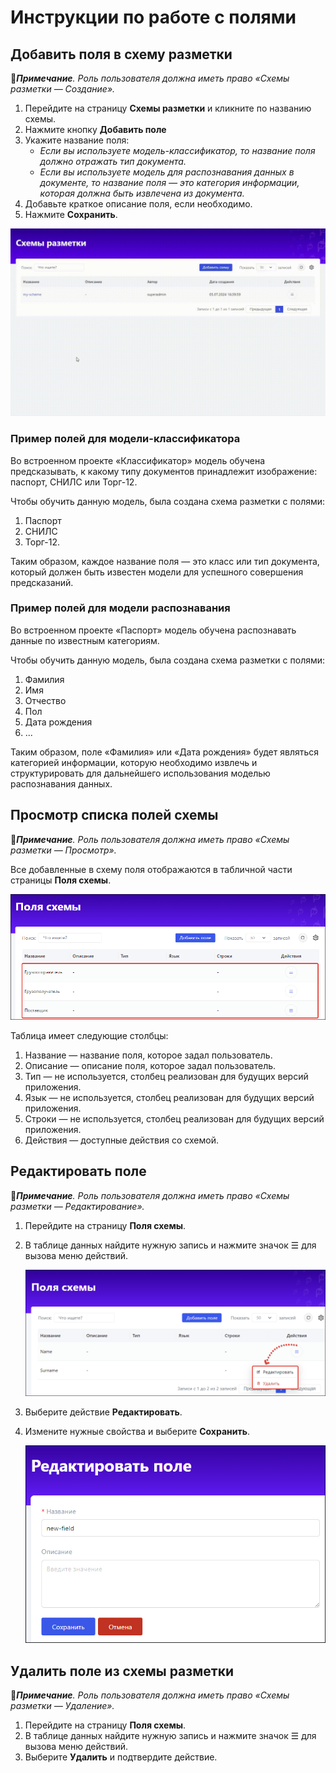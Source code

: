 # Инструкции по работе с полями

## Добавить поля в схему разметки

:large_blue_diamond:***Примечание**. Роль пользователя должна иметь право «Схемы разметки — Создание».*

1. Перейдите на страницу **Схемы разметки** и кликните по названию схемы.
1. Нажмите кнопку **Добавить поле**
1. Укажите название поля:
   * *Если вы используете модель-классификатор, то название поля должно отражать тип документа.*
   * *Если вы используете модель для распознавания данных в документе, то название поля — это категория информации, которая должна быть извлечена из документа.*
1. Добавьте краткое описание поля, если необходимо.
1. Нажмите **Сохранить**.

![](<../../../../.gitbook/assets1/primo-ai/user-guide/go-to-schema-fields.gif>)

### Пример полей для модели-классификатора

Во встроенном проекте «Классификатор» модель обучена предсказывать, к какому типу документов принадлежит изображение: паспорт, СНИЛС или Торг-12.

Чтобы обучить данную модель, была создана схема разметки с полями:
1. Паспорт
2. СНИЛС
3. Торг-12.

Таким образом, каждое название поля — это класс или тип документа, который должен быть известен модели для успешного совершения предсказаний.

### Пример полей для модели распознавания

Во встроенном проекте «Паспорт» модель обучена распознавать данные по известным категориям.

Чтобы обучить данную модель, была создана схема разметки с полями:
1. Фамилия
2. Имя
3. Отчество
4. Пол
5. Дата рождения
6. ...

Таким образом, поле «Фамилия» или «Дата рождения» будет являться категорией информации, которую необходимо извлечь и структурировать для дальнейшего использования моделью распознавания данных. 


## Просмотр списка полей схемы

:large_blue_diamond:***Примечание**. Роль пользователя должна иметь право «Схемы разметки — Просмотр».*

Все добавленные в схему поля отображаются в табличной части страницы **Поля схемы**.

![](<../../../../.gitbook/assets1/primo-ai/user-guide/scheme-fields-list.png>)

Таблица имеет следующие столбцы:
1. Название — название поля, которое задал пользователь.
2. Описание — описание поля, которое задал пользователь.
3. Тип — не используется, столбец реализован для будущих версий приложения.
4. Язык — не используется, столбец реализован для будущих версий приложения.
5. Строки — не используется, столбец реализован для будущих версий приложения.
6. Действия — доступные действия со схемой.

## Редактировать поле

:large_blue_diamond:***Примечание**. Роль пользователя должна иметь право «Схемы разметки — Редактирование».*

1. Перейдите на страницу **Поля схемы**.
1. В таблице данных найдите нужную запись и нажмите значок ☰ для вызова меню действий.

   ![](<../../../../.gitbook/assets1/primo-ai/user-guide/fields-actions.png>)

1. Выберите действие **Редактировать**.
1. Измените нужные свойства и выберите **Сохранить**.

   ![](<../../../../.gitbook/assets1/primo-ai/user-guide/edit-field-form.png>)


## Удалить поле из схемы разметки

:large_blue_diamond:***Примечание**. Роль пользователя должна иметь право «Схемы разметки — Удаление».*

1. Перейдите на страницу **Поля схемы**.
1. В таблице данных найдите нужную запись и нажмите значок ☰ для вызова меню действий.
1. Выберите **Удалить** и подтвердите действие.
